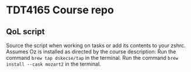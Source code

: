 # TDT4165 Course repo

## QoL script
Source the script when working on tasks or add its contents to your zshrc.
Assumes Oz is installed as directed by the course description:
Run the command ```brew tap dskecse/tap``` in the terminal.
Run the command ```brew install --cask mozart2``` in the terminal.
